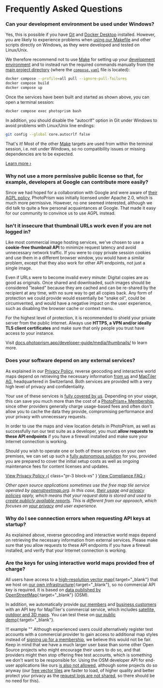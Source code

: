 # Frequently Asked Questions

### Can your development environment be used under Windows?

Yes, this is possible if you have [Git](https://git-scm.com/) and [Docker Desktop](https://docs.docker.com/desktop/install/windows-install/) installed. However, you are likely to experience problems when [using our Makefile](https://github.com/photoprism/photoprism/blob/develop/Makefile) and other scripts directly on Windows, as they were developed and tested on Linux/Unix.

We therefore recommend not to use [Make](https://www.gnu.org/software/make/) for setting up your [development environment](setup.md) and to instead run the required commands manually from the [main project directory](https://github.com/photoprism/photoprism/tree/develop) (where the [`compose.yaml`](https://github.com/photoprism/photoprism/blob/develop/compose.yaml) file is located):

```bash
docker compose --profile=all pull --ignore-pull-failures
docker compose build
docker compose up
```

Once the services have been built and started as shown above, you can open a terminal session:

```bash
docker compose exec photoprism bash
```

In addition, you should disable the "autocrlf" option in Git under Windows to avoid problems with Linux/Unix line endings:

```bash
git config --global core.autocrlf false
```

That's it! Most of the other [Make](https://www.gnu.org/software/make/) targets are used from within the terminal session, i.e. not under Windows, so no compatibility issues or missing dependencies are to be expected.

[Learn more ›](setup.md#step-3-install-the-dependencies-and-start-developing)

### Why not use a more permissive public license so that, for example, developers at Google can contribute more easily?

Since we had hoped for a collaboration with Google and were aware of [their AGPL policy](https://opensource.google/documentation/reference/using/agpl-policy), PhotoPrism was initially licensed under Apache 2.0, which is much more permissive. However, no one seemed interested, although we did talk to quite a few personal acquaintances at Google. That made it easy for our community to convince us to use AGPL instead.

### Isn't it insecure that thumbnail URLs work even if you are not logged in?

Like most commercial image hosting services, we've chosen to use a **cookie-free thumbnail API** to minimize request latency and avoid unnecessary network traffic. If you were to copy private session cookies and use them in a different browser window, you would have a similar problem, except that they also work for other API endpoints, not just a single image.

Even if URLs were to become invalid every minute: Digital copies are as good as originals. Once shared and downloaded, such images should be considered "leaked" because they are cached and can be re-shared by the recipient at any time, with no sure way to get all copies back. Any form of protection we could provide would essentially be "snake oil", could be circumvented, and would have a negative impact on the user experience, such as disabling the browser cache or context menu.

For the highest level of protection, it is recommended to shield your private server from the public Internet. Always use **HTTPS, a VPN and/or ideally TLS client certificates** and make sure that only people you trust have access to your instance.

Visit [docs.photoprism.app/developer-guide/media/thumbnails/](https://docs.photoprism.app/developer-guide/media/thumbnails/) to learn more.

### Does your software depend on any external services?

As explained in our [Privacy Policy](https://www.photoprism.app/privacy#section-7), reverse geocoding and interactive world maps depend on retrieving the necessary information [from us](https://www.photoprism.app/contact) and [MapTiler AG](https://www.maptiler.com/contacts/), headquartered in Switzerland. Both services are provided with a very high level of privacy and confidentiality.

Your use of these services is [fully covered by us](../getting-started/faq.md#are-the-keys-for-using-interactive-world-maps-provided-free-of-charge). Depending on your usage, this can save you much more than the cost of a [PhotoPrism+ Membership](https://www.photoprism.app/membership), since other providers generally charge usage-based fees and often don't allow you to cache the data they provide, compromising performance and your privacy with unnecessary requests.

In order to use the maps and view location details in PhotoPrism, as well as successfully run our test suite as a developer, you must **allow requests to these API endpoints** if you have a firewall installed and make sure your Internet connection is working.

Should you wish to operate one or both of these services on your own premises, we can set up such a [fully autonomous solution](https://www.photoprism.app/kb/compliance-faq#fully-autonomous-solution) for you, provided you are prepared to cover the initial setup costs as well as ongoing maintenance fees for content licenses and updates.

[View Privacy Policy ›](https://www.photoprism.app/privacy#section-7){ class="pr-3 block-xs" } [View Compliance FAQ ›](https://www.photoprism.app/kb/compliance-faq#privacy)

*Other open source applications sometimes use the free map tile service operated by [openstreetmap.org](https://operations.osmfoundation.org/policies/tiles/). In this case, [their usage](https://operations.osmfoundation.org/policies/tiles/) and [privacy policies](https://wiki.osmfoundation.org/wiki/Privacy_Policy) apply, which means that your request data is stored and used to [create publicly available reports](https://planet.openstreetmap.org/tile_logs/). This is different from our approach, which focuses on [your privacy](https://www.photoprism.app/privacy) and user experience.*

### Why do I see connection errors when requesting API keys at startup?

As explained above, reverse geocoding and interactive world maps depend on retrieving the necessary information from external services. Please make sure that you allow requests to these API endpoints if you have a firewall installed, and verify that your Internet connection is working.

### Are the keys for using interactive world maps provided free of charge?

All users have access to a [high-resolution vector map](https://maps.photoprism.app/){:target="_blank"} that we host on [our own infrastructure](https://github.com/photoprism/photoprism/issues/2998){:target="_blank"}, so no commercial API key is required. It is based on [data published by OpenStreetMap](https://planet.openstreetmap.org/){:target="_blank"} (OSM).

In addition, we automatically provide [our members](https://www.photoprism.app/membership) and [business customers](https://www.photoprism.app/teams#compare) with an API key for MapTiler's commercial service, which includes [satellite, outdoor and 3D maps](https://www.photoprism.app/features#Maps%20%26%20Places). You can test these on [our public demo](https://try.photoprism.app/library/places){:target="_blank"}.

!!! example ""
    Although experienced users could alternatively register test accounts with a commercial provider to gain access to additional map styles instead of [signing up for a membership](https://www.photoprism.app/membership), we believe this would not be fair. Keep in mind that we have a much larger user base than some other Open Source projects who might encourage their users to do so, and that providers might then stop offering free test accounts, which is something we don't want to be responsible for. Using the OSM developer API for end-user applications like ours [is also not allowed](https://operations.osmfoundation.org/policies/api/), although some projects do so anyway (our [free vector tiles](https://maps.photoprism.app/) are faster to load, of higher quality and better protect your privacy as the [request logs are not shared](https://planet.openstreetmap.org/tile_logs/), so there should be no need for this).
